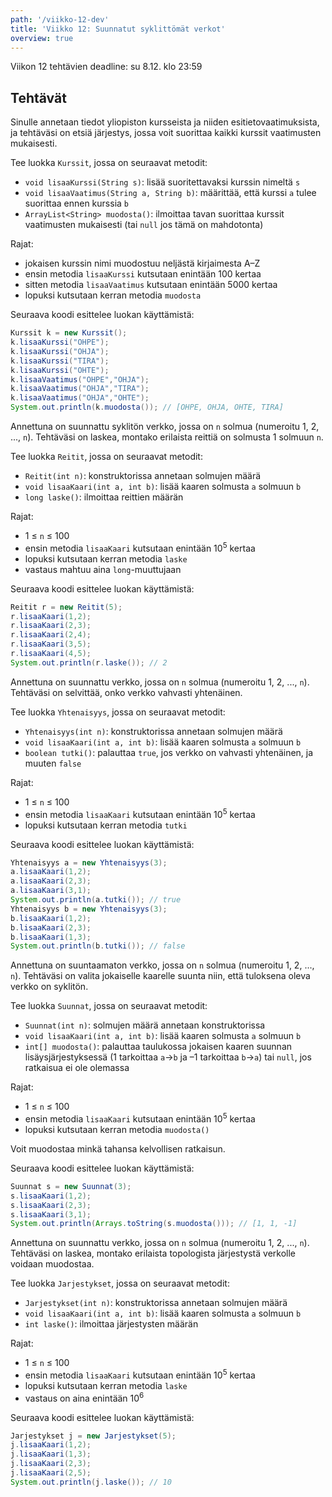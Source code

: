 ```yaml
---
path: '/viikko-12-dev'
title: 'Viikko 12: Suunnatut syklittömät verkot'
overview: true
---
```


Viikon 12 tehtävien deadline: su 8.12. klo 23:59

## Tehtävät

<quiz id=""></quiz>

<programming-exercise name='2. Kurssit' tmcname='viikko12-Viikko12Tehtava2'>

Sinulle annetaan tiedot yliopiston kursseista
ja niiden esitietovaatimuksista,
ja tehtäväsi on etsiä järjestys,
jossa voit suorittaa kaikki kurssit vaatimusten mukaisesti.

Tee luokka `Kurssit`, jossa on seuraavat metodit:

* `void lisaaKurssi(String s)`:
  lisää suoritettavaksi kurssin nimeltä `s`
* `void lisaaVaatimus(String a, String b)`:
  määrittää, että kurssi `a` tulee suorittaa ennen kurssia `b`
* `ArrayList<String> muodosta()`:
  ilmoittaa tavan suorittaa kurssit vaatimusten mukaisesti
  (tai `null` jos tämä on mahdotonta)

Rajat:

- jokaisen kurssin nimi muodostuu neljästä kirjaimesta A–Z
- ensin metodia `lisaaKurssi` kutsutaan enintään 100 kertaa
- sitten metodia `lisaaVaatimus` kutsutaan enintään 5000 kertaa
- lopuksi kutsutaan kerran metodia `muodosta`

Seuraava koodi esittelee luokan käyttämistä:

```java
Kurssit k = new Kurssit();
k.lisaaKurssi("OHPE");
k.lisaaKurssi("OHJA");
k.lisaaKurssi("TIRA");
k.lisaaKurssi("OHTE");
k.lisaaVaatimus("OHPE","OHJA");
k.lisaaVaatimus("OHJA","TIRA");
k.lisaaVaatimus("OHJA","OHTE");
System.out.println(k.muodosta()); // [OHPE, OHJA, OHTE, TIRA]
```

</programming-exercise>

<programming-exercise name='3. Reitit' tmcname='viikko12-Viikko12Tehtava3'>

Annettuna on suunnattu syklitön verkko,
jossa on `n` solmua (numeroitu 1, 2, ..., `n`).
Tehtäväsi on laskea,
montako erilaista reittiä on
solmusta 1 solmuun `n`.

Tee luokka `Reitit`, jossa on seuraavat metodit:

* `Reitit(int n)`: konstruktorissa annetaan solmujen määrä
* `void lisaaKaari(int a, int b)`:
  lisää kaaren solmusta `a` solmuun `b`
* `long laske()`: ilmoittaa reittien määrän

Rajat:

- 1 &le; `n` &le; 100
- ensin metodia `lisaaKaari` kutsutaan enintään 10<sup>5</sup> kertaa
- lopuksi kutsutaan kerran metodia `laske`
- vastaus mahtuu aina `long`-muuttujaan

Seuraava koodi esittelee luokan käyttämistä:

```java
Reitit r = new Reitit(5);
r.lisaaKaari(1,2);
r.lisaaKaari(2,3);
r.lisaaKaari(2,4);
r.lisaaKaari(3,5);
r.lisaaKaari(4,5);
System.out.println(r.laske()); // 2
```

</programming-exercise>

<programming-exercise name='4. Yhtenäisyys' tmcname='viikko12-Viikko12Tehtava4'>

Annettuna on suunnattu verkko,
jossa on `n` solmua (numeroitu 1, 2, ..., `n`).
Tehtäväsi on selvittää,
onko verkko vahvasti yhtenäinen.

Tee luokka `Yhtenaisyys`, jossa on seuraavat metodit:

* `Yhtenaisyys(int n)`: konstruktorissa annetaan solmujen määrä
* `void lisaaKaari(int a, int b)`:
  lisää kaaren solmusta `a` solmuun `b`
* `boolean tutki()`: palauttaa `true`, jos verkko on vahvasti yhtenäinen,
  ja muuten `false`

Rajat:

- 1 &le; `n` &le; 100
- ensin metodia `lisaaKaari` kutsutaan enintään 10<sup>5</sup> kertaa
- lopuksi kutsutaan kerran metodia `tutki`

Seuraava koodi esittelee luokan käyttämistä:

```java
Yhtenaisyys a = new Yhtenaisyys(3);
a.lisaaKaari(1,2);
a.lisaaKaari(2,3);
a.lisaaKaari(3,1);
System.out.println(a.tutki()); // true
Yhtenaisyys b = new Yhtenaisyys(3);
b.lisaaKaari(1,2);
b.lisaaKaari(2,3);
b.lisaaKaari(1,3);
System.out.println(b.tutki()); // false
```

</programming-exercise>


<programming-exercise name='5. Suunnat' tmcname='viikko12-Viikko12Tehtava5'>

Annettuna on suuntaamaton verkko,
jossa on `n` solmua (numeroitu 1, 2, ..., `n`).
Tehtäväsi on valita jokaiselle kaarelle suunta niin,
että tuloksena oleva verkko on syklitön.

Tee luokka `Suunnat`, jossa on seuraavat metodit:

* `Suunnat(int n)`: solmujen määrä annetaan konstruktorissa
* `void lisaaKaari(int a, int b)`:
  lisää kaaren solmusta `a` solmuun `b`
* `int[] muodosta()`: palauttaa taulukossa jokaisen kaaren suunnan
  lisäysjärjestyksessä (1 tarkoittaa `a`&rightarrow;`b` ja –1 tarkoittaa `b`&rightarrow;`a`)
  tai `null`, jos ratkaisua ei ole olemassa

Rajat:

- 1 &le; `n` &le; 100
- ensin metodia `lisaaKaari` kutsutaan enintään 10<sup>5</sup> kertaa
- lopuksi kutsutaan kerran metodia `muodosta()`

Voit muodostaa minkä tahansa kelvollisen ratkaisun.

Seuraava koodi esittelee luokan käyttämistä:

```java
Suunnat s = new Suunnat(3);
s.lisaaKaari(1,2);
s.lisaaKaari(2,3);
s.lisaaKaari(3,1);
System.out.println(Arrays.toString(s.muodosta())); // [1, 1, -1]
```

</programming-exercise>

<programming-exercise name='6. Järjestykset' tmcname='viikko12-Viikko12Tehtava6'>

Annettuna on suunnattu verkko,
jossa on `n` solmua (numeroitu 1, 2, ..., `n`).
Tehtäväsi on laskea,
montako erilaista topologista järjestystä
verkolle voidaan muodostaa.

Tee luokka `Jarjestykset`, jossa on seuraavat metodit:

* `Jarjestykset(int n)`: konstruktorissa annetaan solmujen määrä
* `void lisaaKaari(int a, int b)`:
  lisää kaaren solmusta `a` solmuun `b`
* `int laske()`: ilmoittaa järjestysten määrän

Rajat:

- 1 &le; `n` &le; 100
- ensin metodia `lisaaKaari` kutsutaan enintään 10<sup>5</sup> kertaa
- lopuksi kutsutaan kerran metodia `laske`
- vastaus on aina enintään 10<sup>6</sup>

Seuraava koodi esittelee luokan käyttämistä:

```java
Jarjestykset j = new Jarjestykset(5);
j.lisaaKaari(1,2);
j.lisaaKaari(1,3);
j.lisaaKaari(2,3);
j.lisaaKaari(2,5);
System.out.println(j.laske()); // 10
```

</programming-exercise>
